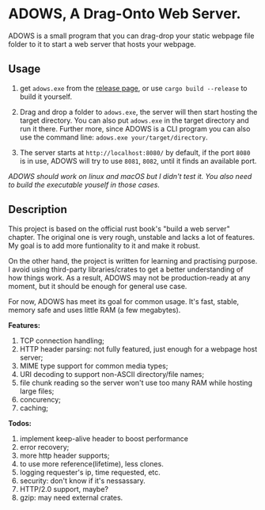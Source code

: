 # ADOWS, A Drag-Onto Web Server.

ADOWS is a small program that you can drag-drop your static webpage file folder to it to start a web server that hosts your webpage.

## Usage

1. get `adows.exe` from the [release page](https://github.com/Insopitus/ADOWS/releases), or use `cargo build --release` to build it yourself.

2. Drag and drop a folder to `adows.exe`, the server will then start hosting the target directory. You can also put `adows.exe` in the target directory and run it there. Further more, since ADOWS is a CLI program you can also use the command line: `adows.exe your/target/directory`.

3. The server starts at `http://localhost:8080/` by default, if the port `8080` is in use, ADOWS will try to use `8081`, `8082`, until it finds an available port.

*ADOWS should work on linux and macOS but I didn't test it. You also need to build the executable youself in those cases.*

## Description

This project is based on the official rust book's "build a web server" chapter. The original one is very rough, unstable and lacks a lot of features. My goal is to add more funtionality to it and make it robust. 

On the other hand, the project is written for learning and practising purpose. I avoid using third-party libraries/crates to get a better understanding of how things work. As a result, ADOWS may not be production-ready at any moment, but it should be enough for general use case.

For now, ADOWS has meet its goal for common usage. It's fast, stable, memory safe and uses little RAM (a few megabytes).

**Features:**
1. TCP connection handling;
1. HTTP header parsing: not fully featured, just enough for a webpage host server;
1. MIME type support for common media types;
1. URI decoding to support non-ASCII directory/file names;
1. file chunk reading so the server won't use too many RAM while hosting large files;
1. concurency;
1. caching;

**Todos:**
1. implement keep-alive header to boost performance
1. error recovery;
1. more http header supports;
1. to use more reference(lifetime), less clones.
1. logging requester's ip, time requested, etc.
1. security: don't know if it's nessassary.
1. HTTP/2.0 support, maybe?
1. gzip: may need external crates.
